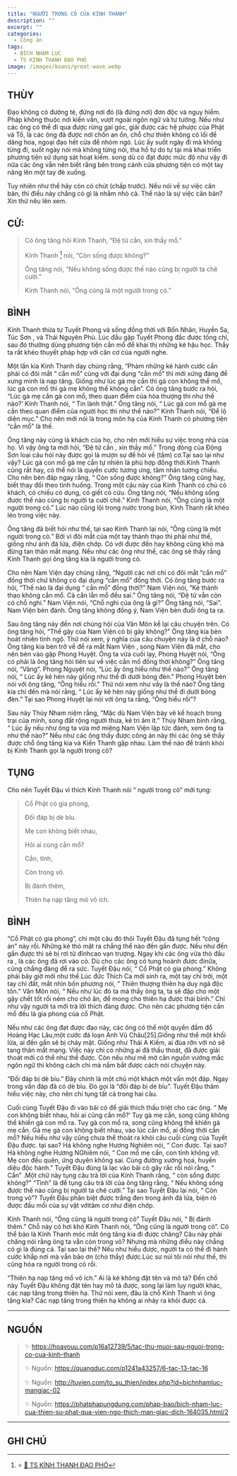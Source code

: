```yaml
---
title: "NGƯỜI TRONG CỎ CỦA KÍNH THANH"
description: ""
excerpt: ""
categories:
  - Công án
tags:
  - BÍCH NHAM LỤC
  - TS KÍNH THANH ĐẠO PHÓ
image: /images/koans/great-wave.webp
---
```


## THÙY

Đạo không có đường tẻ, đứng nơi đó (là đứng nơi) đơn độc và nguy hiểm. Pháp không thuộc nơi kiến văn, vượt ngoài ngôn ngữ và tư tưởng. Nếu như các ông có thể đi qua được rừng gai góc, giải được các hệ phược của Phật và Tổ, là các ông đã được nơi chốn an ổn, chỗ chư thiên không có lối để dâng hoa, ngoại đạo hết cửa để nhòm ngó. Lúc ấy suốt ngày đi mà không từng đi, suốt ngày nói mà không từng nói, tha hồ tự do tự tại mà khai triển phương tiện sử dụng sát hoạt kiếm. song dù có đạt được mức độ như vậy đi nữa các ông vẫn nên biết rằng bên trong cánh cửa phương tiện có một tay nâng lên một tay đè xuống.

Tuy nhiên như thế hãy còn có chút (chấp trước). Nếu nói về sự việc căn bản, thì điều này chẳng có gì là nhằm nhò cả. Thế nào là sự việc căn bản? Xin thử nêu lên xem.

## CỬ:

> Có ông tăng hỏi Kính Thanh, “Đệ tử cắn, xin thầy mổ.”
>
> Kính Thanh [^1] nói, “Còn sống được không?”
>
> Ông tăng nói, “Nếu không sống được thế nào cũng bị người ta chê cười.”
>
> Kính Thanh nói, “Ông cũng là một người trong cỏ.”

## BÌNH

Kính Thanh thừa tự Tuyết Phong và sống đồng thời với Bổn Nhân, Huyền Sa, Túc Sơn , và Thái Nguyên Phù. Lúc đầu gặp Tuyết Phong đắc được tông chỉ, sau đó thường dùng phương tiện cắn mổ để khai thị những kẻ hậu học. Thầy ta rất khéo thuyết pháp hợp với căn cơ của người nghe.

Một lần kia Kính Thanh dạy chúng rằng, “Phàm những kẻ hành cước cần phải có đôi mắt “ cắn mổ” cùng với đại dụng “cắn mổ” thì mới xứng đáng để xưng mình là nạp tăng. Giống như lúc gà mẹ cắn thì gà con không thể mổ, lúc gà con mổ thì gà mẹ không thể không cắn”. Có ông tăng bước ra hỏi, “Lúc gà mẹ cắn gà con mổ, theo quan điểm của hòa thượng thì như thế nào?’ Kính Thanh nói, “ Tin lành thật.” Ông tăng nói, “ Lúc gà con mổ gà mẹ cắn theo quan điểm của người học thì như thế nào?” Kính Thanh nói, “Để lộ diện mục.” Cho nên mới nói là trong môn hạ của Kính Thanh có phương tiện “cắn mổ” là thế.

Ông tăng này cũng là khách của họ, cho nên mới hiểu sự việc trong nhà của họ. Vì vậy ông ta mới hỏi, “Đệ tử cắn , xin thầy mổ.” Trong dòng của Động Sơn loại câu hỏi này được gọi là mượn sự để hỏi về (tâm) cơ.Tại sao lại như vậy? Lúc gà con mổ gà mẹ cắn tự nhiên là phù hợp đồng thời.Kính Thanh cũng rất hay, có thể nói là quyền cước tương ưng, tâm nhãn tương chiếu. Cho nên bèn đáp ngay rằng, “ Còn sống được không?” Ông tăng cũng hay, biết thay đổi theo tình huống. Trong một câu này của Kính Thanh có chủ có khách, có chiếu có dụng, có giết có cứu. Ông tăng nói, “Nếu không sống được thế nào cũng bị người ta cười chê.” Kính Thanh nói, “Ông cũng là một người trong cỏ.” Lúc nào cũng lội trong nước trong bùn, Kính Thanh rất khéo léo trong việc này.

Ông tăng đã biết hỏi như thế, tại sao Kính Thanh lại nói, “Ông cũng là một người trong cỏ.” Bởi vì đôi mắt của một tay thành thạo thì phải như thế, giống như ánh đá lửa, điện chớp. Có với được đến hay không cũng khó mà đừng tan thân mất mạng. Nếu như các ông như thế, các ông sẽ thấy rằng Kính Thanh gọi ông tăng kia là người trong cỏ.

Cho nên Nam Viện dạy chúng rằng, “Người các nơi chỉ có đôi mắt “cắn mổ” đồng thời chứ không có đại dụng “cắn mổ” đồng thời. Có ông tăng bước ra hỏi, “Thế nào là đại dụng “ cắn mổ” đồng thời?” Nam Viện nói, “Kẻ thành thạo không cắn mổ. Cả cắn lẫn mổ đều sai.” Ông tăng nói, “Đệ tử vẫn còn có chỗ nghi.” Nam Viện nói, “Chỗ nghi của ông là gì?” Ông tăng nói, “Sai”. Nam Viện bèn đánh. Ông tăng không đồng ý, Nam Viện bèn đuổi ông ta ra.

Sau ông tăng này đến nơi chúng hội của Vân Môn kể lại câu chuyện trên. Có ông tăng hỏi, “Thế gậy của Nam Viện có bị gãy không?” Ông tăng kia bèn hoát nhiên tỉnh ngộ. Thử nói xem, ý nghĩa của câu chuyện này là ở chỗ nào? Ông tăng kia bèn trở về để ra mắt Nam Viện , song Nam Viện đã mất, cho nên bèn vào gặp Phong Huyệt. Ông ta vừa cuối lạy, Phong Huyệt nói, “Ông có phải là ông tăng hỏi tiên sư về việc cắn mổ đồng thời không?” Ông tăng nói, “Vâng”. Phong Nguyệt nói, “Lúc ấy ông hiểu như thế nào?” Ông tăng nói, “ Lúc ấy kẻ hèn này giống như thể đi dưới bóng đèn.” Phong Huyệt bèn nói với ông tăng, “Ông hiểu rồi.” Thử nói xem như vầy là thế nào? Ông tăng kia chỉ đến mà nói rằng, “ Lúc ấy kẻ hèn này giống như thể đi dưới bóng đèn.” Tại sao Phong Huyệt lại nói với ông ta rằng, “Ông hiểu rồi”?

Sau này Thúy Nham niệm rằng, “Mặc dù Nam Viện bày vẽ kế hoạch trong trại của mình, song đất rộng người thưa, kẻ tri âm ít.” Thúy Nham bình rằng, “ Lúc ấy nếu như ông ta vừa mở miệng Nam Viện lập tức đánh, xem ông ta như thế nào?” Nếu như các ông thấy được công án này thì các ông sẽ thấy được chỗ ông tăng kia và Kiến Thanh gặp nhau. Làm thế nào để tránh khỏi bị Kính Thanh gọi là người trong cỏ?

## TỤNG

Cho nên Tuyết Đậu vì thích Kính Thanh nói “ người trong cỏ” mới tụng:

> Cổ Phật có gia phong,
>
> Đối đáp bị dè bỉu.
>
> Mẹ con không biết nhau,
>
> Hỏi ai cùng cắn mổ?
>
> Cắn, tỉnh,
>
> Còn trong vỏ.
>
> Bị đánh thêm,
>
> Thiên hạ nạp tăng mõ vô ích.

## BÌNH

“Cổ Phật có gia phong”, chỉ một câu đó thôi Tuyết Đậu đã tụng hết “công án” này rồi. Những kẻ thò mặt ra chẳng thể nào đến gần được. Nếu như đến gần được thì sẽ bị rơi từ đỉnhcao vạn trượng. Ngay khi các ông vừa thò đầu ra , là các ông đã rơi vào cỏ. Dù cho các ông có tung hoành được đinữa, cũng chẳng đáng để ra sức. Tuyết Đậu nói, “ Cổ Phật có gia phong.” Không phải bây giờ mới như thế.Lúc đức Thích Ca mới sinh ra, một tay chỉ trời, một tay chỉ đất, mắt nhìn bốn phương nói, “ Thiên thượng thiên hạ duy ngã độc tôn.” Vân Môn nói, “ Nếu như lúc đó ta mà thấy ông ta, ta sẽ đập cho một gậy chết tốt rồi ném cho chó ăn, để mong cho thiên hạ được thái bình.” Chỉ như vậy người ta mới trả lời thích đáng được. Cho nên các phương tiện cắn mổ đều là gia phong của cổ Phật.

Nếu như các ông đạt được đạo này, các ông có thể một quyền đấm đổ Hoàng Hạc Lâu,một cước đá loạn Anh Vũ Châu[25].Giống như thể một khối lửa, ai đến gần sẽ bị cháy mặt. Giống như Thái A Kiếm, ai đùa rỡn với nó sẽ tang thân mất mạng. Việc này chỉ có những ai đã thấu thoát, đã được giải thoát mới có thể như thế được. Còn nếu như mê mờ căn nguồn vướng mắc ngôn ngữ thì không cách chi mà nắm bắt được cách nói chuyện này.

“Đối đáp bị dè bỉu.” Đây chính là một chủ một khách một vấn một đáp. Ngay trong vấn đáp đã có dè bỉu. Đó gọi là “đối đáp bị dè bỉu”. Tuyết Đậu thâm hiểu việc này, cho nên chỉ tụng tất cả trong hai câu.

Cuối cùng Tuyết Đậu đi vào bãi cỏ để giải thích thấu triệt cho các ông. “ Mẹ con không biết nhau, hỏi ai cũng cắn mổ?’ Tuy gà mẹ cắn, song cũng không thể khiến gà con mổ ra. Tuy gà con mổ ra, song cũng không thể khiến gà mẹ cắn. Gà mẹ gà con không biết nhau, vào lúc cắn mổ, ai đồng thời cắn mổ? Nếu hiểu như vậy cũng chưa thể thoát ra khỏi câu cuối cùng của Tuyết Đậu được. tại sao? Há không nghe Hương Nghiêm nói, “ Con được. Tại sao? Há không nghe Hương NGhiêm nói, “ Con mổ mẹ cắn, con tỉnh không vỡ. Mẹ con đều quên, ứng duyên không sai. Cùng đường xướng họa, huyền diệu độc hành.” Tuyết Đậu đúng là lạc vào bãi cỏ gây rắc rối nói rằng, “ Cắn” .Một chữ này tụng câu trả lời của Kính Thanh rằng, “ còn sống được không?” “Tỉnh” là để tụng câu trả lời của ông tăng rằng, “ Nếu không sống được thế nào cũng bị người ta chê cười.” Tại sao Tuyết Đậu lại nói, “ Còn trong vỏ”? Tuyết Đậu phân biệt được trắng đen trong ánh đá lửa, biện rõ được đầu mối của sự vật vớitâm cơ như điện chớp.

Kính Thanh nói, “Ông cũng là người trong cỏ” Tuyết Đậu nói, “ Bị đánh thêm.” Chỗ này có hơi khó Kính Thanh nói, “Ông cũng là người trong cỏ”. Có thể bảo là Kính Thanh móc mắt ông tăng kia đi được chăng? Câu này phải chăng nói rằng ông ta vẫn còn trong vỏ? Nhưng mà những điều này chẳng có gì là đúng cả. Tại sao lại thế? Nếu như hiểu được, người ta có thể đi hành cước khắp nơi mà vẫn báo ơn (cho thầy) được.Lúc sư núi tôi nói như thế, thì cũng hóa ra người trong cỏ rồi.

“Thiên hạ nạp tăng mồ vô ích.” Ai là kẻ không đặt tên và mô tả? Đến chổ này Tuyết Đậu không đặt tên hay mô tả được, song lại làm lụy người khác, các nạp tăng trong thiên hạ. Thử nói xem, đâu là chỗ Kính Thanh vì ông tăng kia? Các nạp tăng trong thiên hạ không ai nhảy ra khỏi được cả.

<hr class="blog-rule" />

## NGUỒN

> ✨ https://hoavouu.com/p16a12739/5/tac-thu-muoi-sau-nguoi-trong-co-cua-kinh-thanh
>
> ✨ Nguồn: https://quangduc.com/p1241a43257/6-tac-13-tac-16
>
> ✨ Nguồn: http://tuvien.com/to_su_thien/index.php?id=bichnhamluc-mangiac-02
>
> ✨ Nguồn: https://phatphapungdung.com/phap-bao/bich-nham-luc-cua-thien-su-phat-qua-vien-ngo-thich-man-giac-dich-164035.html/2

<hr class="blog-rule" />

## GHI CHÚ

[^1]: ⭐️ <a href="/masters/ts-kinh-thanh-dao-pho/" target="_blank">🔗 TS KÍNH THANH ĐẠO PHÓ</a>
